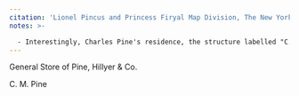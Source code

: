 ```yaml
---
citation: 'Lionel Pincus and Princess Firyal Map Division, The New York Public Library. "Atlas of Staten Island, Richmond County, New York, from official records and surveys; compiled and drawn by F. W. Beers" The New York Public Library Digital Collections. 1874. Cropped and highlighted in red. https://digitalcollections.nypl.org/items/510d47e2-0b93-a3d9-e040-e00a18064a99'
notes: >-

  - Interestingly, Charles Pine's residence, the structure labelled "C. M. Pine" was at one time circled in pencil.
---
```

General Store of Pine, Hillyer & Co.

C. M. Pine
